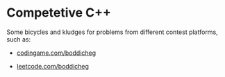 Competetive C++
===============

Some bicycles and kludges for problems from different contest platforms, such as:

- [codingame.com/boddicheg](https://www.codingame.com/profile/e1b7820e6d06df13cccac1ed35e7edef5085101)

- [leetcode.com/boddicheg](https://leetcode.com/boddicheg/)
